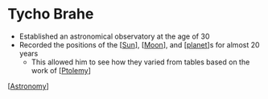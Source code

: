 # Tycho Brahe

- Established an astronomical observatory at the age of 30
- Recorded the positions of the [[Sun]], [[Moon]], and [[planet]]s for almost 20 years
  - This allowed him to see how they varied from tables based on the work of [[Ptolemy]]

[[Astronomy]]

[//begin]: # "Autogenerated link references for markdown compatibility"
[sun]: sun "Sun"
[moon]: moon "Moon"
[planet]: planet "Planet"
[ptolemy]: ptolemy "Ptolemy"
[astronomy]: astronomy "Astronomy"
[//end]: # "Autogenerated link references"
